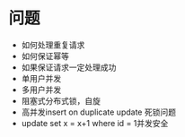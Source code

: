 # 问题

- 如何处理重复请求
- 如何保证幂等
- 如果保证请求一定处理成功
- 单用户并发
- 多用户并发
- 阻塞式分布式锁，自旋
- 高并发insert on duplicate update 死锁问题
- update set x = x+1 where id = 1并发安全